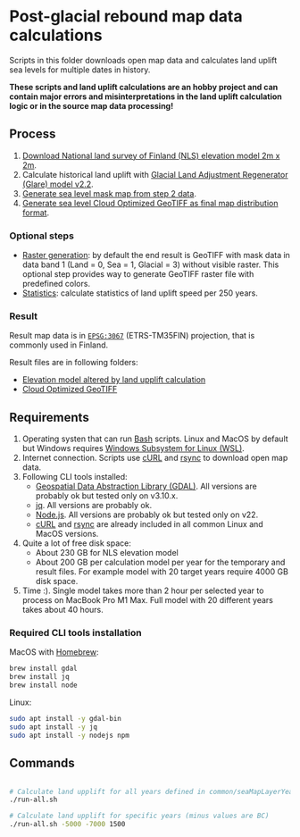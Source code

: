 # Post-glacial rebound map data calculations

Scripts in this folder downloads open map data and calculates land uplift sea levels for multiple dates in history.

**These scripts and land uplift calculations are an hobby project and can contain major errors and misinterpretations in the land uplift calculation logic or in the source map data processing!**

## Process

1. [Download National land survey of Finland (NLS) elevation model 2m x 2m](./01_download-nls-elevation-model-2m/README.md).
2. Calculate historical land uplift with [Glacial Land Adjustment Regenerator (Glare) model v2.2](./02_post-glacial-rebound-calculation/README.md).
3. [Generate sea level mask map from step 2 data](./04_sea-level-mask-calculation/README.md).
4. [Generate sea level Cloud Optimized GeoTIFF as final map distribution format](./06_generate-map-distribution/README.md).

### Optional steps

- [Raster generation](./05_generate-colorized-sea-raster/): by default the end result is GeoTIFF with mask data in data band 1 (Land = 0, Sea = 1, Glacial = 3) without visible raster. This optional step provides way to generate GeoTIFF raster file with predefined colors.
- [Statistics](./07_statistics/): calculate statistics of land uplift speed per 250 years.

### Result

Result map data is in [`EPSG:3067`](https://epsg.io/3067-1149) (ETRS-TM35FIN) projection, that is commonly used in Finland.

Result files are in following folders:

- [Elevation model altered by land upplift calculation](./02_post-glacial-rebound-calculation/02_post-glacial-rebound-calculation/result_cog)
- [Cloud Optimized GeoTIFF](./06_generate-map-distribution/result_cog)

## Requirements

1. Operating systen that can run [Bash](<https://en.wikipedia.org/wiki/Bash_(Unix_shell)>) scripts. Linux and MacOS by default but Windows requires [Windows Subsystem for Linux (WSL)](https://en.wikipedia.org/wiki/Windows_Subsystem_for_Linux).
2. Internet connection. Scripts use [cURL](https://en.wikipedia.org/wiki/CURL) and [rsync](https://en.wikipedia.org/wiki/Rsync) to download open map data.
3. Following CLI tools installed:
   - [Geospatial Data Abstraction Library (GDAL)](https://en.wikipedia.org/wiki/GDAL). All versions are probably ok but tested only on v3.10.x.
   - [jq](<https://en.wikipedia.org/wiki/Jq_(programming_language)>). All versions are probably ok.
   - [Node.js](https://en.wikipedia.org/wiki/Node.js). All versions are probably ok but tested only on v22.
   - [cURL](https://en.wikipedia.org/wiki/CURL) and [rsync](https://en.wikipedia.org/wiki/Rsync) are already included in all common Linux and MacOS versions.
4. Quite a lot of free disk space:
   - About 230 GB for NLS elevation model
   - About 200 GB per calculation model per year for the temporary and result files. For example model with 20 target years require 4000 GB disk space.
5. Time :). Single model takes more than 2 hour per selected year to process on MacBook Pro M1 Max. Full model with 20 different years takes about 40 hours.

### Required CLI tools installation

MacOS with [Homebrew](https://brew.sh/):

```bash
brew install gdal
brew install jq
brew install node
```

Linux:

```bash
sudo apt install -y gdal-bin
sudo apt install -y jq
sudo apt install -y nodejs npm
```

## Commands

```bash

# Calculate land upplift for all years defined in common/seaMapLayerYears.json
./run-all.sh

# Calculate land upplift for specific years (minus values are BC)
./run-all.sh -5000 -7000 1500
```
